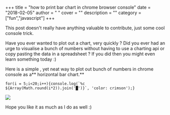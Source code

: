 
+++
title = "how to print bar chart in chrome browser console"
date = "2018-02-05"
author = " "
cover = ""
description = ""
category = ["fun","javascript"]
+++

This post doesn't really have anything valuable to contribute, just some cool console trick.

 Have you ever wanted to plot out a chart, very quickly ? Did you ever had an urge to visualise a bunch of numbers without having to use a charting api or copy pasting the data in a spreadsheet ? If you did then you might even learn something today :)

 Here is a simple , yet neat way to plot out bunch of numbers in chrome console as a** horizontal bar chart.**

 ```javasript
 for(i = 5;i<20;i++){console.log(`%c ${Array(Math.round(i*2)).join('█')}`, 'color: crimson');}

 ```
  ![](/media/image.png)

    
 

 Hope you like it as much as I do as well :)



